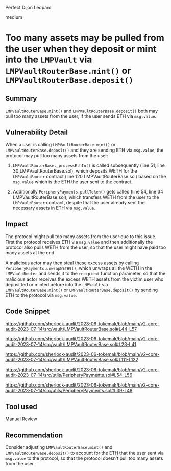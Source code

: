 Perfect Dijon Leopard

medium

# Too many assets may be pulled from the user when they deposit or mint into the `LMPVault` via `LMPVaultRouterBase.mint()` or `LMPVaultRouterBase.deposit()`
## Summary

`LMPVaultRouterBase.mint()` and `LMPVaultRouterBase.deposit()` both may pull too many assets from the user, if the user sends ETH via `msg.value`.

## Vulnerability Detail

When a user is calling `LMPVaultRouterBase.mint()` or `LMPVaultRouterBase.deposit()` and they are sending ETH via `msg.value`, the protocol may pull too many assets from the user:

1. `LMPVaultRouterBase._processEthIn()` is called subsequently (line 51, line 30 LMPVaultRouterBase.sol), which deposits WETH for the `LMPVaultRouter` contract (line 120 LMPVaultRouterBase.sol) based on the `msg.value` which is the ETH the user sent to the contract.

1. Additionally `PeripheryPayments.pullToken()` gets called (line 54, line 34 LMPVaultRouterBase.sol), which transfers WETH from the user to the `LMPVaultRouter` contract, despite that the user already sent the necessary assets in ETH via `msg.value`.

## Impact

The protocol might pull too many assets from the user due to this issue. First the protocol receives ETH via `msg.value` and then additionally the protocol also pulls WETH from the user, so that the user might have paid too many assets at the end.

A malicious actor may then steal these excess assets by calling `PeripheryPayments.unwrapWETH9()`, which unwraps all the WETH in the `LMPVaultRouter` and sends it to the `recipient` function parameter, so that the malicious actor receives the excess WETH assets from the victim user who depositted or minted before into the `LMPVault` via `LMPVaultRouterBase.mint()` or `LMPVaultRouterBase.deposit()` by sending ETH to the protocol via `msg.value`.

## Code Snippet

https://github.com/sherlock-audit/2023-06-tokemak/blob/main/v2-core-audit-2023-07-14/src/vault/LMPVaultRouterBase.sol#L44-L57

https://github.com/sherlock-audit/2023-06-tokemak/blob/main/v2-core-audit-2023-07-14/src/vault/LMPVaultRouterBase.sol#L23-L41

https://github.com/sherlock-audit/2023-06-tokemak/blob/main/v2-core-audit-2023-07-14/src/vault/LMPVaultRouterBase.sol#L111-L122

https://github.com/sherlock-audit/2023-06-tokemak/blob/main/v2-core-audit-2023-07-14/src/utils/PeripheryPayments.sol#L54-L56

https://github.com/sherlock-audit/2023-06-tokemak/blob/main/v2-core-audit-2023-07-14/src/utils/PeripheryPayments.sol#L39-L48

## Tool used

Manual Review

## Recommendation

Consider adjusting `LMPVaultRouterBase.mint()` and `LMPVaultRouterBase.deposit()` to account for the ETH that the user sent via `msg.value` to the protocol, so that the protocol doesn't pull too many assets from the user.